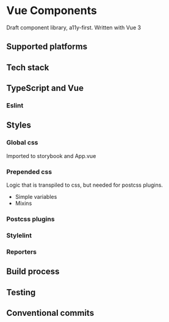 # Vue Components

Draft component library, a11y-first. Written with Vue 3

## Supported platforms

<!-- TODO: browserlist, node version -->

## Tech stack

<!-- TODO: list all dependencies with links -->

## TypeScript and Vue

<!-- TODO: write someth :D -->

### Eslint

<!-- TODO: list all packages with links, rules etc -->

## Styles

### Global css

Imported to storybook and App.vue

### Prepended css

Logic that is transpiled to css, but needed for postcss plugins.

<!-- TODO: add example and a link to package doc -->

- Simple variables
- Mixins

### Postcss plugins

<!-- TODO: list all plugins -->

### Stylelint

<!-- TODO: list all plugins and rules, motivation for rules -->

### Reporters

<!-- TODO: list all reporters for postcss -->

## Build process

<!-- TODO: how to build storybook locally (dev) and for other envs, Vite configuration, how to build App and why it may be needed, precommit hooks, prepush hooks -->

## Testing

<!-- TODO: list all testing methods and autotools -->

## Conventional commits

<!-- TODO: document convention, commitlint, changelog -->
